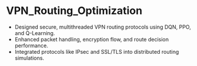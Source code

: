 # VPN_Routing_Optimization

- Designed secure, multithreaded VPN routing protocols using DQN, PPO, and Q-Learning.  
- Enhanced packet handling, encryption flow, and route decision performance.  
- Integrated protocols like IPsec and SSL/TLS into distributed routing simulations.
